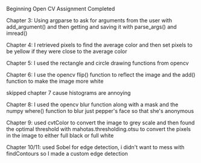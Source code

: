 Beginning Open CV Assignment Completed 

Chapter 3: Using argparse to ask for arguments from the user with add_argument() and then getting and saving it with parse_args() and imread()

Chapter 4: I retrieved pixels to find the average color and then set pixels to be yellow if they were close to the average color

Chapter 5: I used the rectangle and circle drawing functions from opencv

Chapter 6: I use the opencv flip() function to reflect the image and the add() function to make the image more white

skipped chapter 7 cause histograms are annoying

Chapter 8: I used the opencv blur function along with a mask and the numpy where() function to blur just pepper's face so that she's anonymous

Chapter 9: used cvtColor to convert the image to grey scale and then found the optimal threshold with mahotas.thresholding.otsu to convert the pixels in the image to either full black or full white

Chapter 10/11: used Sobel for edge detection, i didn't want to mess with findContours so I made a custom edge detection
